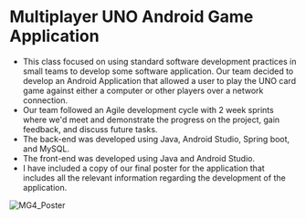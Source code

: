 # Multiplayer UNO Android Game Application
- This class focused on using standard software development practices in small teams to develop some software application. Our team decided to develop an Android Application that allowed a user to play the UNO card game against either a computer or other players over a network connection. 
- Our team followed an Agile development cycle with 2 week sprints where we'd meet and demonstrate the progress on the project, gain feedback, and discuss future tasks.
- The back-end was developed using Java, Android Studio, Spring boot, and MySQL.
- The front-end was developed using Java and Android Studio.
- I have included a copy of our final poster for the application that includes all the relevant information regarding the development of the application.
> 
![MG4_Poster](https://user-images.githubusercontent.com/88903387/162087742-d434c469-11f1-47fe-afc9-780048274199.png)

